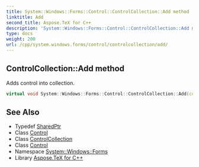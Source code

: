 ```yaml
---
title: System::Windows::Forms::Control::ControlCollection::Add method
linktitle: Add
second_title: Aspose.TeX for C++
description: 'System::Windows::Forms::Control::ControlCollection::Add method. Adds control into collection in C++.'
type: docs
weight: 200
url: /cpp/system.windows.forms/control/controlcollection/add/
---
```

## ControlCollection::Add method


Adds control into collection.

```cpp
virtual void System::Windows::Forms::Control::ControlCollection::Add(const System::SharedPtr<Control> &value) override
```

## See Also

* Typedef [SharedPtr](../../../../system/sharedptr/)
* Class [Control](../../)
* Class [ControlCollection](../)
* Class [Control](../../)
* Namespace [System::Windows::Forms](../../../)
* Library [Aspose.TeX for C++](../../../../)
